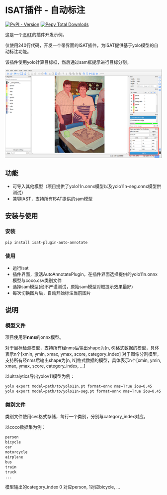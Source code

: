 # ISAT插件 - 自动标注

<a href='https://pypi.org/project/isat-plugin-auto_annotate/' target="_blank"><img alt="PyPI - Version" src="https://img.shields.io/pypi/v/isat-plugin-auto_annotate"></a>
<a href='https://pypi.org/project/isat-plugin-auto_annotate/' target="_blank"><img alt="Pepy Total Downlods" src="https://img.shields.io/pepy/dt/isat-plugin-auto_annotate"></a>

这是一个[ISAT](https://github.com/yatengLG/ISAT_with_segment_anything)的插件开发示例。

仅使用240行代码，开发一个带界面的ISAT插件，为ISAT提供基于yolo模型的自动标注功能。

该插件使用yolo计算目标框，然后通过sam框提示进行目标分割。

![auto_annotate.img](display/img.png)

## 功能

* 可导入其他模型（项目提供了yolo11n.onnx模型以及yolo11n-seg.onnx模型供测试）
* 兼容IAST，支持所有ISAT提供的sam模型

## 安装与使用

### 安装

```shell
pip install isat-plugin-auto-annotate
```

### 使用

- 运行isat
- 插件界面，激活AutoAnnotatePlugin，在插件界面选择提供的yolo11n.onnx模型与coco.csv类别文件
- 选择sam模型(经不严谨测试，原始sam模型对框提示效果最好)
- 每次切换图片后，自动开始标注当前图片

## 说明

### 模型文件
项目使用带**nms**的onnx模型。

对于目标检测模型，支持所有经nms后输出shape为[n, 6]格式数据的模型，具体表示n个[xmin, ymin, xmax, ymax, score, category_index]
对于图像分割模型，支持所有经nms后输出shape为[n, N]格式数据的模型，具体表示n个[xmin, ymin, xmax, ymax, score, category_index, ...]

以ultralytics导出yolov11模型为例：
```shell
yolo export model=path/to/yolo11n.pt format=onnx nms=True iou=0.45
yolo export model=path/to/yolo11n-seg.pt format=onnx nms=True iou=0.45
```

### 类别文件

类别文件使用cvs格式存储，每行一个类别，分别与category_index对应。

以coco数据集为例：

```text
person
bicycle
car
motorcycle
airplane
bus
train
truck
...
```

模型输出的category_index 0 对应person, 1对应bicycle, ...